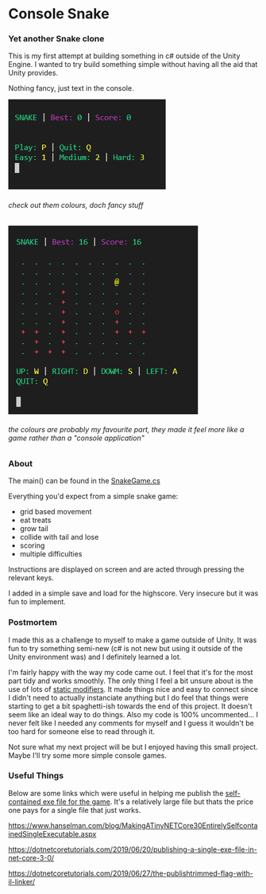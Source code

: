 # Console Snake

### Yet another Snake clone

This is my first attempt at building something in c# outside of the Unity Engine. I wanted to try build something simple without having all the aid that Unity provides.

Nothing fancy, just text in the console.

![pre game screenshot](screenshots/preGame.png "pre game")

###### check out them colours, doch fancy stuff

![game screenshot](screenshots/game.png "in game")

###### the colours are probably my favourite part, they made it feel more like a game rather than a "console application"

### About

The main() can be found in the [SnakeGame.cs](SnakeGame.cs)

Everything you'd expect from a simple snake game:

- grid based movement
- eat treats
- grow tail
- collide with tail and lose
- scoring
- multiple difficulties

Instructions are displayed on screen and are acted through pressing the relevant keys.

I added in a simple save and load for the highscore. Very insecure but it was fun to implement.

### Postmortem

I made this as a challenge to myself to make a game outside of Unity. It was fun to try something semi-new (c# is not new but using it outside of the Unity environment was) and I definitely learned a lot.

I'm fairly happy with the way my code came out. I feel that it's for the most part tidy and works smoothly. The only thing I feel a bit unsure about is the use of lots of [static modifiers](https://docs.microsoft.com/en-us/dotnet/csharp/language-reference/keywords/static). It made things nice and easy to connect since I didn't need to actually instanciate anything but I do feel that things were starting to get a bit spaghetti-ish towards the end of this project. It doesn't seem like an ideal way to do things. Also my code is 100% uncommented... I never felt like I needed any comments for myself and I guess it wouldn't be too hard for someone else to read through it.

Not sure what my next project will be but I enjoyed having this small project. Maybe I'll try some more simple console games.

### Useful Things

Below are some links which were useful in helping me publish the [self-contained exe file for the game](snake.exe). It's a relatively large file but thats the price one pays for a single file that just works.

https://www.hanselman.com/blog/MakingATinyNETCore30EntirelySelfcontainedSingleExecutable.aspx

https://dotnetcoretutorials.com/2019/06/20/publishing-a-single-exe-file-in-net-core-3-0/

https://dotnetcoretutorials.com/2019/06/27/the-publishtrimmed-flag-with-il-linker/
